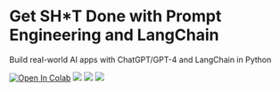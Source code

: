 # Get SH\*T Done with Prompt Engineering and LangChain

Build real-world AI apps with ChatGPT/GPT-4 and LangChain in Python

[![Open In Colab](https://colab.research.google.com/assets/colab-badge.svg)](https://colab.research.google.com/github/curiousily/Get-Things-Done-with-Prompt-Engineering/)
[![](https://img.shields.io/github/license/curiousily/Get-Things-Done-with-Prompt-Engineering)](https://github.com/curiousily/Get-Things-Done-with-Prompt-Engineering/blob/master/LICENSE)
[![](https://img.shields.io/youtube/channel/subscribers/UCoW_WzQNJVAjxo4osNAxd_g?label=Watch%20on%20YouTube)](https://bit.ly/venelin-subscribe)
[![](https://dcbadge.vercel.app/api/server/UaNPxVD6tv?compact=true&style=flat)](https://discord.gg/UaNPxVD6tv)
